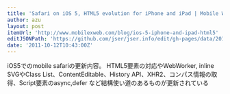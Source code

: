 ```yaml
---
title: 'Safari on iOS 5, HTML5 evolution for iPhone and iPad | Mobile Web Programming'
author: azu
layout: post
itemUrl: 'http://www.mobilexweb.com/blog/ios-5-iphone-and-ipad-html5'
editJSONPath: 'https://github.com/jser/jser.info/edit/gh-pages/data/2011/10/index.json'
date: '2011-10-12T10:43:00Z'
---
```

iOS5でのmobile safariの更新内容。
HTML5要素の対応やWebWorker, inline SVGやClass List、ContentEditable、History API、XHR2、コンパス情報の取得、Script要素のasync,defer
など結構使い道のあるものが更新されている
